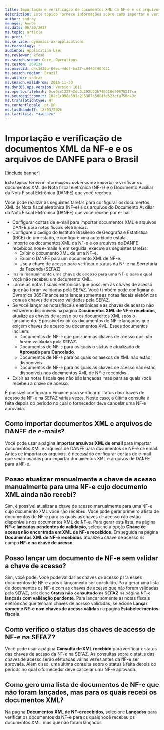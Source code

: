 ```yaml
---
title: Importação e verificação de documentos XML da NF-e e os arquivos de DANFE para o Brasil
description: Este tópico fornece informações sobre como importar e verificar os documentos XML de Nota fiscal eletrônica (NF-e) e o Documento Auxiliar da Nota Fiscal Eletrônica (DANFE) que você recebeu.
author: sndray
manager: AnnBe
ms.date: 06/20/2017
ms.topic: article
ms.prod: ''
ms.service: dynamics-ax-applications
ms.technology: ''
audience: Application User
ms.reviewer: kfend
ms.search.scope: Core, Operations
ms.custom: 269134
ms.assetid: d4c1d39b-64ec-4ddf-ba27-c0446f80f031
ms.search.region: Brazil
ms.author: sndray
ms.search.validFrom: 2016-11-30
ms.dyn365.ops.version: Version 1611
ms.openlocfilehash: 0ce0cd132742dc5c295b33b708626d99676217ca
ms.sourcegitcommit: 102c1e998a591a295307c588dfe523cfa750d43c
ms.translationtype: HT
ms.contentlocale: pt-BR
ms.lasthandoff: 12/03/2020
ms.locfileid: "4665526"
---
```

# <a name="import-and-verify-nf-e-xml-documents-and-danfe-files-for-brazil"></a>Importação e verificação de documentos XML da NF-e e os arquivos de DANFE para o Brasil

[!include [banner](../includes/banner.md)]

Este tópico fornece informações sobre como importar e verificar os documentos XML de Nota fiscal eletrônica (NF-e) e o Documento Auxiliar da Nota Fiscal Eletrônica (DANFE) que você recebeu.

Você pode realizar as seguintes tarefas para configurar os documentos XML de Nota fiscal eletrônica (NF-e) e os arquivos do Documento Auxiliar da Nota Fiscal Eletrônica (DANFE) que você recebe por e-mail:

-   Configurar contas de e-mail para importar documentos XML e arquivos DANFE para notas fiscais eletrônicas.
-   Configure o código do Instituto Brasileiro de Geografia e Estatistica (IBGE) de um estado, e configure uma autoridade estatal.
-   Importe os documentos XML da NF-e e os arquivos de DANFE recebidos nos e-mails e, em seguida, execute as seguintes tarefas:
    -   Exibir o documento XML de uma NF-e.
    -   Exibir o DANFE para um documento XML de NF-e.
    -   Use a chave de acesso para verificar o status da NF-e na Secretaria da Fazenda (SEFAZ).
-   Insira manualmente uma chave de acesso para uma NF-e para a qual você não recebeu um documento XML.
-   Lance as notas fiscais eletrônicas que possuem as chaves de acesso que não foram validadas pela SEFAZ. Você também pode configurar o Dynamics 365 Finance para lançar somente as notas fiscais eletrônicas com as chaves de acesso validadas pela SEFAZ.
-   Se você lançar as notas fiscais eletrônicas e as chaves de acesso não estiverem disponíveis na página **Documentos XML de NF-e recebidos**, atualize as chaves de acesso ou os documentos XML após o lançamento. É possível exibir os documentos de NF-e lançados que exigem chaves de acesso ou documentos XML. Esses documentos incluem:
    -   Documentos de NF-e que possuem as chaves de acesso que não foram validadas pela SEFAZ.
    -   Documentos de NF-e para os quais o status é atualizado de **Aprovado** para **Cancelado**.
    -   Documentos de NF-e para os quais os anexos de XML não estão disponíveis.
    -   Documentos de NF-e para os quais as chaves de acesso não estão disponíveis nos documentos XML de NF-e recebidos.
-   Exibir as notas fiscais que não são lançadas, mas para as quais você recebeu a chave de acesso.

É possível configurar o Finance para verificar o status das chaves de acesso da NF-e na SEFAZ várias vezes. Neste caso, a última consulta é feita depois do período no qual o fornecedor deve cancelar uma NF-e aprovada.

## <a name="how-do-i-import-xml-documents-and-danfe-files-from-emails"></a>Como importar documentos XML e arquivos de DANFE de e-mails?
Você pode usar a página **Importar arquivos XML de email** para importar documentos XML e arquivos de DANFE para documentos de NF-e de email. Antes de importar os arquivos, é necessário configurar contas de e-mail que serão usadas para importar documentos XML e arquivos de DANFE para a NF-e.

## <a name="can-i-manually-update-the-access-key-for-an-nf-e-that-i-didnt-receive-the-xml-document-for"></a>Posso atualizar manualmente a chave de acesso manualmente para uma NF-e cujo documento XML ainda não recebi?
Sim, é possível atualizar a chave de acesso manualmente para uma NF-e cujo documento XML você não recebeu. Você pode gerar primeiro a lista de documentos de NF-e para os quais as chaves de acesso não estão disponíveis nos documentos XML de NF-e. Para gerar esta lista, na página **NF-e lançadas pendentes de validação**, selecione a opção **Chave de acesso não encontrada em XML de NF-e recebidos**. Em seguida na página **Documentos XML de NF-e recebidos**, atualize a chave de acesso no campo **NF-e na chave de acesso**.

## <a name="can-i-post-an-nf-e-document-without-validating-the-access-key"></a>Posso lançar um documento de NF-e sem validar a chave de acesso?
Sim, você pode. Você pode validar as chaves de acesso para esses documentos de NF-e após o lançamento ser concluído. Para gerar uma lista de documentos de NF-e com as chaves de acesso que não forem validadas pela SEFAZ, selecione **Status não consultado na SEFAZ** na página **NF-e lançada com validação pendente**. Para lançar somente as notas fiscais eletrônicas que tenham chaves de acesso validadas, selecione **Lançar somente NF-e com chaves de acesso válidas** na página **Estabelecimentos fiscais**.

## <a name="how-do-i-check-the-status-of-nf-e-access-keys-at-the-sefaz"></a>Como verifico o status das chaves de acesso de NF-e na SEFAZ?
Você pode usar a página **Consulta de XML recebido** para verificar o status das chaves de acesso da NF-e na SEFAZ. As consultas sobre o status das chaves de acesso serão efetuadas várias vezes antes da NF-e ser aprovada. Além disso, uma última consulta sobre o status é feita depois do período no qual o fornecedor deve cancelar uma NF-e aprovada.

## <a name="how-do-i-generate-a-list-of-nf-e-documents-that-werent-posted-but-that-i-received-the-xml-documents-for"></a>Como gero uma lista de documentos de NF-e que não foram lançados, mas para os quais recebi os documentos XML?
Na página **Documentos XML de NF-e recebidos**, selecione **Lançados** para verificar os documentos da NF-e para os quais você recebeu os documentos XML, mas que não foram lançados.



